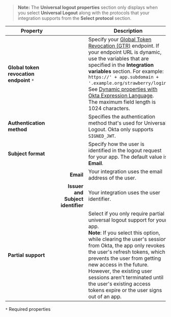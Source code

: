 > **Note:** The **Universal logout properties** section only displays when you select **Universal Logout** along with the protocols that your integration supports from the **Select protocol** section.

| <div style="width:150px">Property</div> | &nbsp; | Description  |
| ----------------- | --: | ------------ |
| **Global token revocation endpoint** `*` | |Specify your [Global Token Revocation (GTR)](https://www.ietf.org/archive/id/draft-parecki-oauth-global-token-revocation-04.html) endpoint. If your endpoint URL is dynamic, use the variables that are specified in the **Integration variables** section. For example: `https://' + app.subdomain + '.example.org/strawberry/login`. See [Dynamic properties with Okta Expression Language](https://developer.okta.com/docs/guides/submit-oin-app/scim/main/#dynamic-properties-with-okta-expression-language).<br>The maximum field length is 1024 characters.|
| **Authentication method** | | Specifies the authentication method that's used for Universal Logout.  Okta only supports `SIGNED_JWT`.|
| **Subject format** | | Specify how the user is identified in the logout request for your app. The default value is **Email**.|
| | **Email** | Your integration uses the email address of the user. |
| | **Issuer and Subject identifier** | Your integration uses the user identifier. |
| **Partial support** | | Select if you only require partial universal logout support for your app. <br> **Note**: If you select this option, while clearing the user's session from Okta, the app only revokes the user's refresh tokens, which prevents the user from getting new access in the future. However, the existing user sessions aren't terminated until the user's existing access tokens expire or the user signs out of an app. </br>|

`*` Required properties
